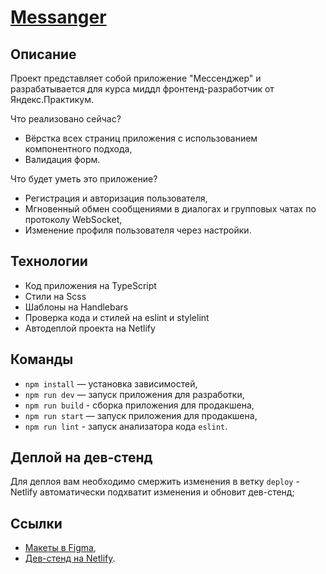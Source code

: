 # [Messanger](https://lively-sopapillas-151b2e.netlify.app/)

## Описание

Проект представляет собой приложение "Мессенджер" и разрабатывается для курса миддл фронтенд-разработчик от Яндекс.Практикум.

Что реализовано сейчас?

- Вёрстка всех страниц приложения c использованием компонентного подхода,
- Валидация форм.

Что будет уметь это приложение?

- Регистрация и авторизация пользователя,
- Мгновенный обмен сообщениями в диалогах и групповых чатах по протоколу WebSocket,
- Изменение профиля пользователя через настройки.

## Технологии

- Код приложения на TypeScript
- Стили на Scss
- Шаблоны на Handlebars
- Проверка кода и стилей на eslint и stylelint
- Автодеплой проекта на Netlify

## Команды

- `npm install` — установка зависимостей,
- `npm run dev` — запуск приложения для разработки,
- `npm run build` - сборка приложения для продакшена,
- `npm run start` — запуск приложения для продакшена,
- `npm run lint` - запуск анализатора кода `eslint`.

## Деплой на дев-стенд

Для деплоя вам необходимо смержить изменения в ветку `deploy` - Netlify автоматически подхватит изменения и обновит дев-стенд;

## Ссылки

- [Макеты в Figma](https://www.figma.com/file/rqOtYWFJ807g0KpzCoNkvH/Design-System),
- [Дев-стенд на Netlify](https://lively-sopapillas-151b2e.netlify.app/).
